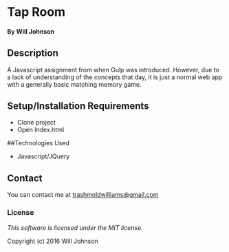 # Tap Room

#### By Will Johnson

## Description

A Javascript assignment from when Gulp was introduced. However, due to a lack of understanding of the concepts that day, it is just a normal web app with a generally basic matching memory game.

## Setup/Installation Requirements

- Clone project
- Open Index.html

##Technologies Used
* Javascript/JQuery

## Contact
You can contact me at trashmoldwilliams@gmail.com

### License

*This software is licensed under the MIT license.*

Copyright (c) 2016 Will Johnson
